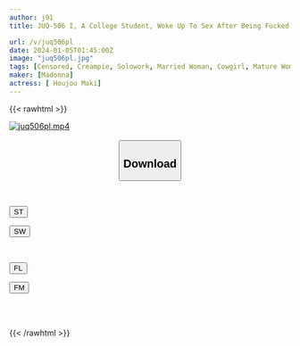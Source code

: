 ```yaml
---
author: j91
title: JUQ-506 I, A College Student, Woke Up To Sex After Being Fucked By My Aunt Who Fucks Her Husband Every Night...I Forgot Everything And Got Addicted To Continuous Creampie Copulation. Hojo Asahi

url: /v/juq506pl
date: 2024-01-05T01:45:00Z
image: "juq506pl.jpg"
tags: [Censored, Creampie, Solowork, Married Woman, Cowgirl, Mature Woman, Sweat	]
maker: [Madonna]
actress: [ Houjou Maki]
---
```



{{< rawhtml >}}

<div class="video" data-videoid="27QomL68eQTZ8vZ">
    <a href="javascript:;">
        <img src="/v/juq506pl/juq506pl.jpg" width="WIDTH" height="HEIGHT" alt="juq506pl.mp4" loading="lazy">
    </a>
</div>

<script type="text/javascript" src="https://j91.asia/asset/on-demand-st.js"></script>

<br>
  <link rel="stylesheet" href="https://j91.asia/asset/bs5.css">
  
  <center>
  <button class="btn btn-primary" type="button" data-bs-toggle="collapse" data-bs-target=".multi-collapse" aria-expanded="false" aria-controls="multiCollapseExample1 multiCollapseExample2"><h2>Download</h2></button></center>
</p>
<div class="row">
  <div class="col">
    <div class="collapse multi-collapse" id="multiCollapseExample1">
      <div class="card card-body">
	      	      <br>
<div class="buttons">  
<p><a href="https://streamtape.to/v/27QomL68eQTZ8vZ" target="_blank"><button class="btn-hover color-3"><i class="fa fa-download"></i> ST</button></a></p>
<p><a href="https://flaswish.com/v93ec7q547gr" target="_blank"><button class="btn-hover color-2"><i class="fa fa-download"></i> SW</button></a></p></div>
    </div>
  </div>
</div>
  <div class="col">
    <div class="collapse multi-collapse" id="multiCollapseExample2">
      <div class="card card-body">
	      <br>
<div class="buttons">
<p><a href="https://filelions.site/f/i6mcbuhxpk1a" target="_blank"><button class="btn-hover color-9"><i class="fa fa-download"></i> FL</button></a></p>
<p><a href="https://filemoon.sx/d/j23suw2kpb2i" target="_blank"><button class="btn-hover color-8"><i class="fa fa-download"></i> FM</button></a></p></div>
<br><br>
      </div>
    </div>
  </div>
</div>

{{< /rawhtml >}}